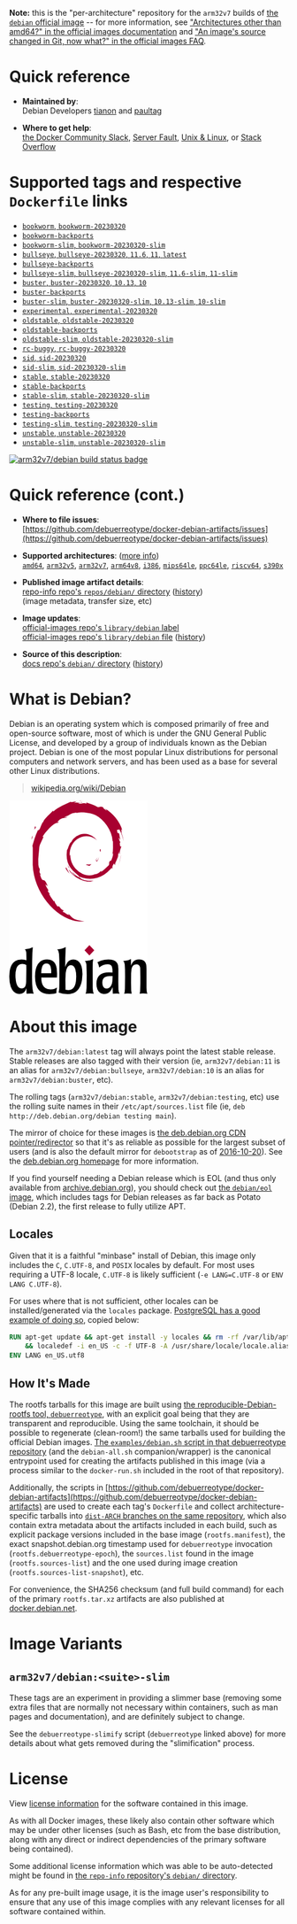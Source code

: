 <!--

********************************************************************************

WARNING:

    DO NOT EDIT "debian/README.md"

    IT IS AUTO-GENERATED

    (from the other files in "debian/" combined with a set of templates)

********************************************************************************

-->

**Note:** this is the "per-architecture" repository for the `arm32v7` builds of [the `debian` official image](https://hub.docker.com/_/debian) -- for more information, see ["Architectures other than amd64?" in the official images documentation](https://github.com/docker-library/official-images#architectures-other-than-amd64) and ["An image's source changed in Git, now what?" in the official images FAQ](https://github.com/docker-library/faq#an-images-source-changed-in-git-now-what).

# Quick reference

-	**Maintained by**:  
	Debian Developers [tianon](https://qa.debian.org/developer.php?login=tianon) and [paultag](https://qa.debian.org/developer.php?login=paultag)

-	**Where to get help**:  
	[the Docker Community Slack](https://dockr.ly/comm-slack), [Server Fault](https://serverfault.com/help/on-topic), [Unix & Linux](https://unix.stackexchange.com/help/on-topic), or [Stack Overflow](https://stackoverflow.com/help/on-topic)

# Supported tags and respective `Dockerfile` links

-	[`bookworm`, `bookworm-20230320`](https://github.com/debuerreotype/docker-debian-artifacts/blob/88f35ac3950c4d0376f9aa9a48ff237d6edaaf8c/bookworm/Dockerfile)
-	[`bookworm-backports`](https://github.com/debuerreotype/docker-debian-artifacts/blob/88f35ac3950c4d0376f9aa9a48ff237d6edaaf8c/bookworm/backports/Dockerfile)
-	[`bookworm-slim`, `bookworm-20230320-slim`](https://github.com/debuerreotype/docker-debian-artifacts/blob/88f35ac3950c4d0376f9aa9a48ff237d6edaaf8c/bookworm/slim/Dockerfile)
-	[`bullseye`, `bullseye-20230320`, `11.6`, `11`, `latest`](https://github.com/debuerreotype/docker-debian-artifacts/blob/88f35ac3950c4d0376f9aa9a48ff237d6edaaf8c/bullseye/Dockerfile)
-	[`bullseye-backports`](https://github.com/debuerreotype/docker-debian-artifacts/blob/88f35ac3950c4d0376f9aa9a48ff237d6edaaf8c/bullseye/backports/Dockerfile)
-	[`bullseye-slim`, `bullseye-20230320-slim`, `11.6-slim`, `11-slim`](https://github.com/debuerreotype/docker-debian-artifacts/blob/88f35ac3950c4d0376f9aa9a48ff237d6edaaf8c/bullseye/slim/Dockerfile)
-	[`buster`, `buster-20230320`, `10.13`, `10`](https://github.com/debuerreotype/docker-debian-artifacts/blob/88f35ac3950c4d0376f9aa9a48ff237d6edaaf8c/buster/Dockerfile)
-	[`buster-backports`](https://github.com/debuerreotype/docker-debian-artifacts/blob/88f35ac3950c4d0376f9aa9a48ff237d6edaaf8c/buster/backports/Dockerfile)
-	[`buster-slim`, `buster-20230320-slim`, `10.13-slim`, `10-slim`](https://github.com/debuerreotype/docker-debian-artifacts/blob/88f35ac3950c4d0376f9aa9a48ff237d6edaaf8c/buster/slim/Dockerfile)
-	[`experimental`, `experimental-20230320`](https://github.com/debuerreotype/docker-debian-artifacts/blob/88f35ac3950c4d0376f9aa9a48ff237d6edaaf8c/experimental/Dockerfile)
-	[`oldstable`, `oldstable-20230320`](https://github.com/debuerreotype/docker-debian-artifacts/blob/88f35ac3950c4d0376f9aa9a48ff237d6edaaf8c/oldstable/Dockerfile)
-	[`oldstable-backports`](https://github.com/debuerreotype/docker-debian-artifacts/blob/88f35ac3950c4d0376f9aa9a48ff237d6edaaf8c/oldstable/backports/Dockerfile)
-	[`oldstable-slim`, `oldstable-20230320-slim`](https://github.com/debuerreotype/docker-debian-artifacts/blob/88f35ac3950c4d0376f9aa9a48ff237d6edaaf8c/oldstable/slim/Dockerfile)
-	[`rc-buggy`, `rc-buggy-20230320`](https://github.com/debuerreotype/docker-debian-artifacts/blob/88f35ac3950c4d0376f9aa9a48ff237d6edaaf8c/rc-buggy/Dockerfile)
-	[`sid`, `sid-20230320`](https://github.com/debuerreotype/docker-debian-artifacts/blob/88f35ac3950c4d0376f9aa9a48ff237d6edaaf8c/sid/Dockerfile)
-	[`sid-slim`, `sid-20230320-slim`](https://github.com/debuerreotype/docker-debian-artifacts/blob/88f35ac3950c4d0376f9aa9a48ff237d6edaaf8c/sid/slim/Dockerfile)
-	[`stable`, `stable-20230320`](https://github.com/debuerreotype/docker-debian-artifacts/blob/88f35ac3950c4d0376f9aa9a48ff237d6edaaf8c/stable/Dockerfile)
-	[`stable-backports`](https://github.com/debuerreotype/docker-debian-artifacts/blob/88f35ac3950c4d0376f9aa9a48ff237d6edaaf8c/stable/backports/Dockerfile)
-	[`stable-slim`, `stable-20230320-slim`](https://github.com/debuerreotype/docker-debian-artifacts/blob/88f35ac3950c4d0376f9aa9a48ff237d6edaaf8c/stable/slim/Dockerfile)
-	[`testing`, `testing-20230320`](https://github.com/debuerreotype/docker-debian-artifacts/blob/88f35ac3950c4d0376f9aa9a48ff237d6edaaf8c/testing/Dockerfile)
-	[`testing-backports`](https://github.com/debuerreotype/docker-debian-artifacts/blob/88f35ac3950c4d0376f9aa9a48ff237d6edaaf8c/testing/backports/Dockerfile)
-	[`testing-slim`, `testing-20230320-slim`](https://github.com/debuerreotype/docker-debian-artifacts/blob/88f35ac3950c4d0376f9aa9a48ff237d6edaaf8c/testing/slim/Dockerfile)
-	[`unstable`, `unstable-20230320`](https://github.com/debuerreotype/docker-debian-artifacts/blob/88f35ac3950c4d0376f9aa9a48ff237d6edaaf8c/unstable/Dockerfile)
-	[`unstable-slim`, `unstable-20230320-slim`](https://github.com/debuerreotype/docker-debian-artifacts/blob/88f35ac3950c4d0376f9aa9a48ff237d6edaaf8c/unstable/slim/Dockerfile)

[![arm32v7/debian build status badge](https://img.shields.io/jenkins/s/https/doi-janky.infosiftr.net/job/multiarch/job/arm32v7/job/debian.svg?label=arm32v7/debian%20%20build%20job)](https://doi-janky.infosiftr.net/job/multiarch/job/arm32v7/job/debian/)

# Quick reference (cont.)

-	**Where to file issues**:  
	[https://github.com/debuerreotype/docker-debian-artifacts/issues](https://github.com/debuerreotype/docker-debian-artifacts/issues)

-	**Supported architectures**: ([more info](https://github.com/docker-library/official-images#architectures-other-than-amd64))  
	[`amd64`](https://hub.docker.com/r/amd64/debian/), [`arm32v5`](https://hub.docker.com/r/arm32v5/debian/), [`arm32v7`](https://hub.docker.com/r/arm32v7/debian/), [`arm64v8`](https://hub.docker.com/r/arm64v8/debian/), [`i386`](https://hub.docker.com/r/i386/debian/), [`mips64le`](https://hub.docker.com/r/mips64le/debian/), [`ppc64le`](https://hub.docker.com/r/ppc64le/debian/), [`riscv64`](https://hub.docker.com/r/riscv64/debian/), [`s390x`](https://hub.docker.com/r/s390x/debian/)

-	**Published image artifact details**:  
	[repo-info repo's `repos/debian/` directory](https://github.com/docker-library/repo-info/blob/master/repos/debian) ([history](https://github.com/docker-library/repo-info/commits/master/repos/debian))  
	(image metadata, transfer size, etc)

-	**Image updates**:  
	[official-images repo's `library/debian` label](https://github.com/docker-library/official-images/issues?q=label%3Alibrary%2Fdebian)  
	[official-images repo's `library/debian` file](https://github.com/docker-library/official-images/blob/master/library/debian) ([history](https://github.com/docker-library/official-images/commits/master/library/debian))

-	**Source of this description**:  
	[docs repo's `debian/` directory](https://github.com/docker-library/docs/tree/master/debian) ([history](https://github.com/docker-library/docs/commits/master/debian))

# What is Debian?

Debian is an operating system which is composed primarily of free and open-source software, most of which is under the GNU General Public License, and developed by a group of individuals known as the Debian project. Debian is one of the most popular Linux distributions for personal computers and network servers, and has been used as a base for several other Linux distributions.

> [wikipedia.org/wiki/Debian](https://en.wikipedia.org/wiki/Debian)

![logo](https://raw.githubusercontent.com/docker-library/docs/b449be7df57e9ed9086bb5821bfb5d6cdc5d67a4/debian/logo.png)

# About this image

The `arm32v7/debian:latest` tag will always point the latest stable release. Stable releases are also tagged with their version (ie, `arm32v7/debian:11` is an alias for `arm32v7/debian:bullseye`, `arm32v7/debian:10` is an alias for `arm32v7/debian:buster`, etc).

The rolling tags (`arm32v7/debian:stable`, `arm32v7/debian:testing`, etc) use the rolling suite names in their `/etc/apt/sources.list` file (ie, `deb http://deb.debian.org/debian testing main`).

The mirror of choice for these images is [the deb.debian.org CDN pointer/redirector](https://deb.debian.org) so that it's as reliable as possible for the largest subset of users (and is also the default mirror for `debootstrap` as of [2016-10-20](https://anonscm.debian.org/cgit/d-i/debootstrap.git/commit/?id=9e8bc60ad1ccf3a25ce7890526b70059f3e770de)). See the [deb.debian.org homepage](https://deb.debian.org) for more information.

If you find yourself needing a Debian release which is EOL (and thus only available from [archive.debian.org](http://archive.debian.org)), you should check out [the `debian/eol` image](https://hub.docker.com/r/debian/eol/), which includes tags for Debian releases as far back as Potato (Debian 2.2), the first release to fully utilize APT.

## Locales

Given that it is a faithful "minbase" install of Debian, this image only includes the `C`, `C.UTF-8`, and `POSIX` locales by default. For most uses requiring a UTF-8 locale, `C.UTF-8` is likely sufficient (`-e LANG=C.UTF-8` or `ENV LANG C.UTF-8`).

For uses where that is not sufficient, other locales can be installed/generated via the `locales` package. [PostgreSQL has a good example of doing so](https://github.com/docker-library/postgres/blob/69bc540ecfffecce72d49fa7e4a46680350037f9/9.6/Dockerfile#L21-L24), copied below:

```dockerfile
RUN apt-get update && apt-get install -y locales && rm -rf /var/lib/apt/lists/* \
	&& localedef -i en_US -c -f UTF-8 -A /usr/share/locale/locale.alias en_US.UTF-8
ENV LANG en_US.utf8
```

## How It's Made

The rootfs tarballs for this image are built using [the reproducible-Debian-rootfs tool, `debuerreotype`](https://github.com/debuerreotype/debuerreotype), with an explicit goal being that they are transparent and reproducible. Using the same toolchain, it should be possible to regenerate (clean-room!) the same tarballs used for building the official Debian images. [The `examples/debian.sh` script in that debuerreotype repository](https://github.com/debuerreotype/debuerreotype/blob/master/examples/debian.sh) (and the `debian-all.sh` companion/wrapper) is the canonical entrypoint used for creating the artifacts published in this image (via a process similar to the `docker-run.sh` included in the root of that repository).

Additionally, the scripts in [https://github.com/debuerreotype/docker-debian-artifacts](https://github.com/debuerreotype/docker-debian-artifacts) are used to create each tag's `Dockerfile` and collect architecture-specific tarballs into [`dist-ARCH` branches on the same repository](https://github.com/debuerreotype/docker-debian-artifacts/branches), which also contain extra metadata about the artifacts included in each build, such as explicit package versions included in the base image (`rootfs.manifest`), the exact snapshot.debian.org timestamp used for `debuerreotype` invocation (`rootfs.debuerreotype-epoch`), the `sources.list` found in the image (`rootfs.sources-list`) and the one used during image creation (`rootfs.sources-list-snapshot`), etc.

For convenience, the SHA256 checksum (and full build command) for each of the primary `rootfs.tar.xz` artifacts are also published at [docker.debian.net](https://docker.debian.net/).

# Image Variants

## `arm32v7/debian:<suite>-slim`

These tags are an experiment in providing a slimmer base (removing some extra files that are normally not necessary within containers, such as man pages and documentation), and are definitely subject to change.

See the `debuerreotype-slimify` script (`debuerreotype` linked above) for more details about what gets removed during the "slimification" process.

# License

View [license information](https://www.debian.org/social_contract#guidelines) for the software contained in this image.

As with all Docker images, these likely also contain other software which may be under other licenses (such as Bash, etc from the base distribution, along with any direct or indirect dependencies of the primary software being contained).

Some additional license information which was able to be auto-detected might be found in [the `repo-info` repository's `debian/` directory](https://github.com/docker-library/repo-info/tree/master/repos/debian).

As for any pre-built image usage, it is the image user's responsibility to ensure that any use of this image complies with any relevant licenses for all software contained within.
